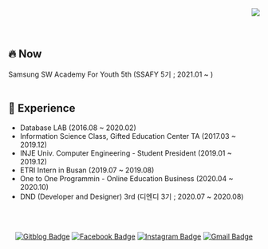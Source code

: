 <div align=right>
  <a href="https://hits.seeyoufarm.com"/><img src="https://hits.seeyoufarm.com/api/count/incr/badge.svg?url=https%3A%2F%2Fgithub.com%2Feona1301"/></a>
</div>

<br>
<br>

## 🔥 Now

Samsung SW Academy For Youth 5th (SSAFY 5기 ; 2021.01 ~ )
<br>
<br>

## 📑 Experience

- Database LAB (2016.08 ~ 2020.02)
- Information Science Class, Gifted Education Center TA (2017.03 ~ 2019.12)
- INJE Univ. Computer Engineering - Student President (2019.01 ~ 2019.12)
- ETRI Intern in Busan (2019.07 ~ 2019.08)
- One to One Programmin - Online Education Business (2020.04 ~ 2020.10)
- DND (Developer and Designer) 3rd (디엔디 3기 ; 2020.07 ~ 2020.08)
<br>
<br>

<div align=center>

[![Gitblog Badge](http://img.shields.io/badge/-GitBlog-black?style=flat-square&logo=github&link=https://eona1301.github.io/)](https://eona1301.github.io/)
[![Facebook Badge](https://img.shields.io/badge/-Facebook-1877f2?style=flat-square&logo=facebook&logoColor=white&link=https://www.facebook.com/eona1301)](https://www.facebook.com/eona1301) 
[![Instagram Badge](https://img.shields.io/badge/-Instagram-dd2a7b?style=flat-square&logo=instagram&logoColor=white&link=https://www.instagram.com/danghyeona/)](https://www.instagram.com/danghyeona/) 
[![Gmail Badge](https://img.shields.io/badge/-Gmail-d14836?style=flat-square&logo=Gmail&logoColor=white&link=mailto:eona1301@gmail.com)](mailto:eona1301@gmail.com)

</div>
